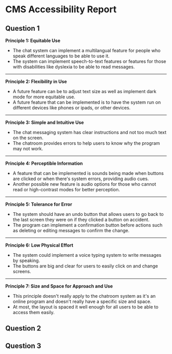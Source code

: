 # CMS Accessibility Report

## Question 1
**Principle 1: Equitable Use**
* The chat system can implement a multilangual feature for people who speak different languages
to be able to use it.
* The system can implement speech-to-text features or features for those with disabilities 
like dyslexia to be able to read messages.
***
**Principle 2: Flexibility in Use**
* A future feature can be to adjust text size as well as implement dark mode for more equitable use.
* A future feature that can be implemented is to have the system run on different devices like phones
or ipads, or other devices.
***
**Principle 3: Simple and Intuitive Use**
* The chat messaging system has clear instructions and not too much text on the screen.
* The chatroom provides errors to help users to know why the program may not work.
***
**Principle 4: Perceptible Information**
* A feature that can be implemented is sounds being made when buttons are clicked or when there's
system errors, providing audio cues.
* Another possible new feature is audio options for those who cannot read or high-contrast modes
for better perception.
***
**Principle 5: Tolerance for Error**
* The system should have an undo button that allows users to go back to the last screen they were
on if they clicked a button on accident.
* The program can implement a confirmation button before actions such as deleting or editing
messages to confirm the change.
***
**Principle 6: Low Physical Effort**
* The system could implement a voice typing system to write messages by speaking.
* The buttons are big and clear for users to easily click on and change screens.
***
**Principle 7: Size and Space for Approach and Use**
* This principle doesn't really apply to the chatroom system as it's an online program and doesn't
really have a specific size and space.
* At most, the layout is spaced it well enough for all users to be able to access them easily.

## Question 2

## Question 3